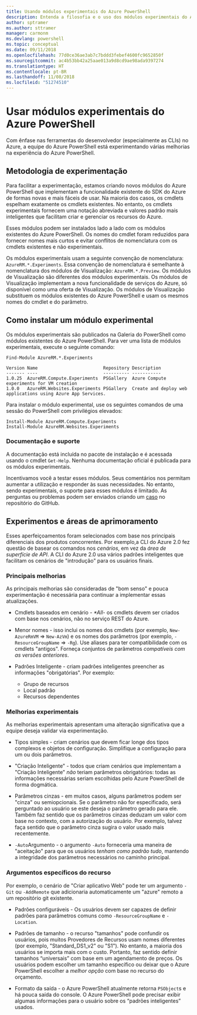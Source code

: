 ```yaml
---
title: Usando módulos experimentais do Azure PowerShell
description: Entenda a filosofia e o uso dos módulos experimentais do Azure PowerShell.
author: sptramer
ms.author: sttramer
manager: carmonm
ms.devlang: powershell
ms.topic: conceptual
ms.date: 09/11/2018
ms.openlocfilehash: 77d0ce36ae3ab7c7bddd3febef4600fc9652850f
ms.sourcegitcommit: ac4b53bb42a25aae013a9d8cd9ae98ada9397274
ms.translationtype: HT
ms.contentlocale: pt-BR
ms.lasthandoff: 11/08/2018
ms.locfileid: "51274510"
---
```

# <a name="use-experimental-azure-powershell-modules"></a>Usar módulos experimentais do Azure PowerShell

Com ênfase nas ferramentas do desenvolvedor (especialmente as CLIs) no Azure, a equipe do Azure PowerShell está experimentando várias melhorias na experiência do Azure PowerShell.

## <a name="experimentation-methodology"></a>Metodologia de experimentação

Para facilitar a experimentação, estamos criando novos módulos do Azure PowerShell que implementam a funcionalidade existente do SDK do Azure de formas novas e mais fáceis de usar. Na maioria dos casos, os cmdlets espelham exatamente os cmdlets existentes. No entanto, os cmdlets experimentais fornecem uma notação abreviada e valores padrão mais inteligentes que facilitam criar e gerenciar os recursos do Azure.

Esses módulos podem ser instalados lado a lado com os módulos existentes do Azure PowerShell. Os nomes do cmdlet foram reduzidos para fornecer nomes mais curtos e evitar conflitos de nomenclatura com os cmdlets existentes e não experimentais.

Os módulos experimentais usam a seguinte convenção de nomenclatura: `AzureRM.*.Experiments`. Essa convenção de nomenclatura é semelhante à nomenclatura dos módulos de Visualização: `AzureRM.*.Preview`. Os módulos de Visualização são diferentes dos módulos experimentais. Os módulos de Visualização implementam a nova funcionalidade de serviços do Azure, só disponível como uma oferta de Visualização. Os módulos de Visualização substituem os módulos existentes do Azure PowerShell e usam os mesmos nomes do cmdlet e do parâmetro.

## <a name="how-to-install-an-experimental-module"></a>Como instalar um módulo experimental

Os módulos experimentais são publicados na Galeria do PowerShell como módulos existentes do Azure PowerShell. Para ver uma lista de módulos experimentais, execute o seguinte comando:

```azurepowershell-interactive
Find-Module AzureRM.*.Experiments
```

```output
Version Name                         Repository Description
------- ----                         ---------- -----------
1.0.25  AzureRM.Compute.Experiments  PSGallery  Azure Compute experiments for VM creation
1.0.0   AzureRM.Websites.Experiments PSGallery  Create and deploy web applications using Azure App Services.
```

Para instalar o módulo experimental, use os seguintes comandos de uma sessão do PowerShell com privilégios elevados:

```azurepowershell-interactive
Install-Module AzureRM.Compute.Experiments
Install-Module AzureRM.Websites.Experiments
```

### <a name="documentation-and-support"></a>Documentação e suporte

A documentação está incluída no pacote de instalação e é acessada usando o cmdlet `Get-Help`. Nenhuma documentação oficial é publicada para os módulos experimentais.

Incentivamos você a testar esses módulos. Seus comentários nos permitam aumentar a utilização e responder às suas necessidades. No entanto, sendo experimentais, o suporte para esses módulos é limitado. As perguntas ou problemas podem ser enviados criando um [caso](https://github.com/Azure/azure-powershell/issues) no repositório do GitHub.

## <a name="experiments-and-areas-of-improvement"></a>Experimentos e áreas de aprimoramento

Esses aperfeiçoamentos foram selecionados com base nos principais diferenciais dos produtos concorrentes. Por exemplo,a CLI do Azure 2.0 fez questão de basear os comandos nos _cenários_, em vez da _área de superfície de API_.
A CLI do Azure 2.0 usa vários padrões inteligentes que facilitam os cenários de "introdução" para os usuários finais.

### <a name="core-improvements"></a>Principais melhorias

As principais melhorias são consideradas de "bom senso" e pouca experimentação é necessária para continuar a implementar essas atualizações.

- Cmdlets baseados em cenário - <em>*All</em>- os cmdlets devem ser criados com base nos cenários, não no serviço REST do Azure.

- Menor nomes - isso inclui os nomes dos cmdlets (por exemplo, `New-AzureRmVM` => `New-AzVm`) e os nomes dos parâmetros (por exemplo, `-ResourceGroupName` => `-Rg`). Use aliases para ter compatibilidade com os cmdlets "antigos". Forneça conjuntos de parâmetros _compatíveis com as versões anteriores_.

- Padrões Inteligente - criam padrões inteligentes preencher as informações "obrigatórias". Por exemplo: 
  - Grupo de recursos
  - Local padrão
  - Recursos dependentes

### <a name="experimental-improvements"></a>Melhorias experimentais

As melhorias experimentais apresentam uma alteração significativa que a equipe deseja validar via experimentação.

- Tipos simples - criam cenários que devem ficar longe dos tipos complexos e objetos de configuração. Simplifique a configuração para um ou dois parâmetros.

- "Criação Inteligente" - todos que criam cenários que implementam a "Criação Inteligente" _não_ teriam parâmetros obrigatórios: todas as informações necessárias seriam escolhidas pelo Azure PowerShell de forma dogmática.

- Parâmetros cinzas - em muitos casos, alguns parâmetros podem ser "cinza" ou semiopcionais. Se o parâmetro não for especificado, será perguntado ao usuário se este deseja o parâmetro gerado para ele. Também faz sentido que os parâmetros cinzas deduzam um valor com base no contexto, com a autorização do usuário.
  Por exemplo, talvez faça sentido que o parâmetro cinza sugira o valor usado mais recentemente.

- `-Auto`Argumento - o argumento `-Auto` forneceria uma maneira de "aceitação" para que os usuários _tenham como padrão tudo_, mantendo a integridade dos parâmetros necessários no caminho principal.

### <a name="feature-specific-switches"></a>Argumentos específicos do recurso

Por exemplo, o cenário de "Criar aplicativo Web" pode ter um argumento `-Git` ou `-AddRemote` que adicionaria automaticamente um "azure" remoto a um repositório git existente.

- Padrões configuráveis - Os usuários devem ser capazes de definir padrões para parâmetros comuns como `-ResourceGroupName` e `-Location`.

- Padrões de tamanho - o recurso "tamanhos" pode confundir os usuários, pois muitos Provedores de Recursos usam nomes diferentes (por exemplo, "Standard\_DS1\_v2" ou "S1"). No entanto, a maioria dos usuários se importa mais com o custo. Portanto, faz sentido definir tamanhos “universais” com base em um agendamento de preços. Os usuários podem escolher um tamanho específico ou deixar que o Azure PowerShell escolher a _melhor opção_ com base no recurso do orçamento.

- Formato da saída - o Azure PowerShell atualmente retorna `PSObject`s e há pouca saída do console. O Azure PowerShell pode precisar exibir algumas informações para o usuário sobre os “padrões inteligentes” usados.
